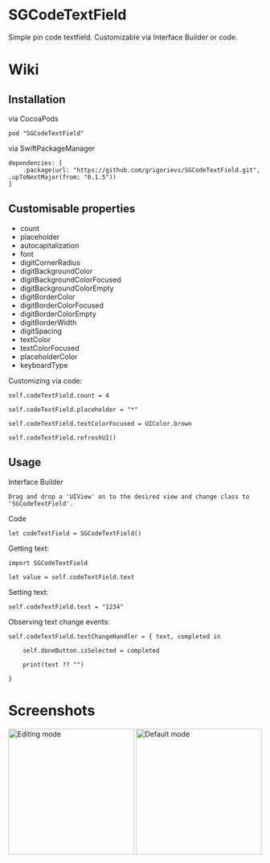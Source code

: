 

# SGCodeTextField

Simple pin code textfield. Customizable via Interface Builder or code.

# Wiki

## Installation
via CocoaPods

    pod "SGCodeTextField"
    
    
via SwiftPackageManager

    dependencies: [
        .package(url: "https://github.com/grigorievs/SGCodeTextField.git", .upToNextMajor(from: "0.1.5"))
    ]

## Customisable properties

 - count
 - placeholder
 - autocapitalization
 - font
 - digitCornerRadius
 - digitBackgroundColor
 - digitBackgroundColorFocused
 - digitBackgroundColorEmpty
 - digitBorderColor
 - digitBorderColorFocused
 - digitBorderColorEmpty
 - digitBorderWidth
 - digitSpacing
 - textColor
 - textColorFocused
 - placeholderColor
 - keyboardType

Customizing via code:

    self.codeTextField.count = 4
    
    self.codeTextField.placeholder = "*"
    
    self.codeTextField.textColorFocused = UIColor.brown
    
    self.codeTextField.refreshUI()

 
## Usage

Interface Builder

    Drag and drop a 'UIView' on to the desired view and change class to 'SGCodeTextField'.

Code

    let codeTextField = SGCodeTextField()

Getting text:

    import SGCodeTextField
    
    let value = self.codeTextField.text

Setting text:

    self.codeTextField.text = "1234"

Observing text change events:

    self.codeTextField.textChangeHandler = { text, completed in
    
	    self.doneButton.isSelected = completed
    
	    print(text ?? "")
    
    }

# Screenshots

<img src="https://i.imgur.com/lu3lVkD.png" alt="Editing mode" width="250px;"/>
<img src="https://i.imgur.com/ZCy3YLV.png" alt="Default mode" width="250px;"/>
